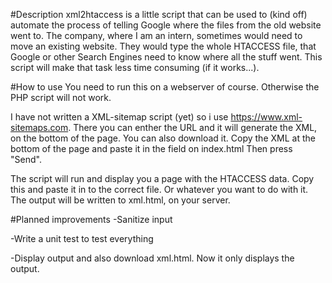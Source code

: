 #Description
xml2htaccess is a little script that can be used to (kind off) automate the process of telling Google where the files from the old website went to.
The company, where I am an intern, sometimes would need to move an existing website. They would type the whole HTACCESS file, that Google or other Search Engines need to know where all the stuff went.
This script will make that task less time consuming (if it works...).

#How to use
You need to run this on a webserver of course. Otherwise the PHP script will not work.

I have not written a XML-sitemap script (yet) so i use https://www.xml-sitemaps.com. 
There you can enther the URL and it will generate the XML, on the bottom of the page. You can also download it. 
Copy the XML at the bottom of the page and paste it in the field on index.html
Then press "Send".

The script will run and display you a page with the HTACCESS data. Copy this and paste it in to the correct file. Or whatever you want to do with it.
The output will be written to xml.html, on your server. 

#Planned improvements
-Sanitize input

-Write a unit test to test everything 

-Display output and also download xml.html. Now it only displays the output.
